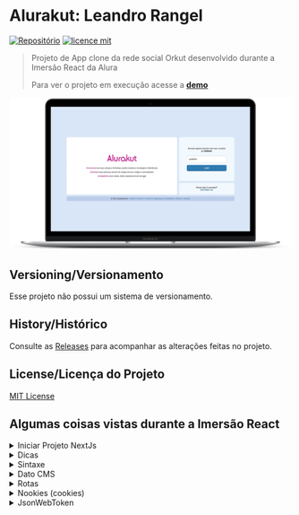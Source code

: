 # Alurakut: Leandro Rangel 

[![Repositório](https://img.shields.io/badge/LeoRangel-AlurakutApp-green)](https://github.com/LeoRangel/alurakut-app)
[![licence mit](https://img.shields.io/github/license/LeoRangel/alurakut-app)](https://github.com/LeoRangel/alurakut-app/blob/main/LICENSE)

> Projeto de App clone da rede social Orkut desenvolvido durante a Imersão React da Alura
> 
> Para ver o projeto em execução acesse a [**demo**](https://alurakut-app-brown.vercel.app/login/)

<p align="center">
  <img alt="Tela de login do projeto" src="./src/assets/images/tela-login.png" />
</p>


## Versioning/Versionamento

Esse projeto não possui um sistema de versionamento.

## History/Histórico
Consulte as [Releases](https://github.com/LeoRangel/alurakut-app/releases) para acompanhar as alterações feitas no projeto.

## License/Licença do Projeto
[MIT License](https://github.com/LeoRangel/alurakut-app/blob/main/LICENSE)




## Algumas coisas vistas durante a Imersão React

<details>
<summary>Iniciar Projeto NextJs</summary>
<br />

#### Criar app Next simplificado
```bash
yarn create-next-app --example with-styled-components
```

#### Executar app
```bash
yarn dev
```
<br><br>
</details>


<details>
<summary>Dicas</summary>
<br />

#### Pasta pages
As páginas do site são arquivos dentro da pasta pages. Ex.: index.js, login.js, etc.
Pasta super importante para o Next. Colocar apenas arquivos importantes, de configuração de páginas, roteamento, etc.

#### Pasta pages/api
Colocar as apis dentro desta pasta. Aqui se colocam os BFF's, "mini backends" que são executados pelo NextJs

#### BFF - Backend For Frontend
"mini backend" para executar com o frontend pelo NextJs e acessar api's, por exemplo, sem a necessidade de um backend completo

#### No React tudo que se coloca no template é o que retorna uma expressão
Ex.: O IF normal não funciona no React, o IF Ternário funciona
Ex.: O FOREACH não funciona no React, o MAP funciona

#### Reset CSS
```css
* {
  margin: 0;
  padding: 0;
  box-sizing: border-box;
}
```

#### Reset IMG
```css
img {
  max-width: 100%;
  height: auto;
  display: block;
}
```

#### Nomear funções de forma que ajude a desenvolvedores react entender
Ex.: Usar palavra handle para funções de pegar/capturar ação

#### Promise
Um objeto usado para processamento assíncrono. Um Promise ( de "promessa") representa um valor que pode estar disponível agora, no futuro ou nunca.

#### useEffect()
Hook que gerencia os efeitos colaterais nos componentes funcionais do React

#### Fetch()
A API Fetch fornece uma interface JavaScript para acessar e manipular partes do pipeline HTTP, tais como os pedidos e respostas. Ela também fornece o método global fetch() que fornece uma maneira fácil e lógica para buscar recursos de forma assíncrona através da rede

<br><br>
</details>


<details>
<summary>Sintaxe</summary>
<br />

##### importando lib
```javascript
import React from 'react';
```

##### importando lib que exporta vários elementos
```javascript
import { createGlobalStyle, ThemeProvider } from 'styled-components'
```

##### Criando componente com css
```javascript
const Box = styled.div`
  background: #FFFFF;
`;
```

##### Usando CSS diretamente no componente
```javascript
<Box style={{ gridArea: 'profileArea' }}>
  Componente box
</Box>
```

##### Classe no componente
```javascript
<div className="profileArea"></div>
```

##### Usando string no componente
```javascript
<a href="www.link.com"></a>
```

##### Usando variável no componente
```javascript
<a href={link}></a>
```

##### Inserir variável no meio de string (Ex.:)
```javascript
`https://api.github.com/users/${githubUser}/followers`
```

##### Usar classe no componente
```javascript
<img src={`https://github.com/${githubUser}.png`} />
```
(nesse exemplo, a sintaxe exclusiva do react é só o {} externo, o `` é do Javascript)

##### Passar uma propriedade (props) no componente
```javascript
<ProfileSidebar githubUser={githubUser} />
```

##### Colocar mais de uma tag dentro de um return (os <></> são descartados pelo browser)
```javascript
return (
  <>
    <div></div>
    <div></div>
  </>
)
```

##### Importante css de libs (bibliotecas)
```javascript
import { AlurakutStyles } from '../src/lib/AluraCommons'
const GlobalStyle = createGlobalStyle`
  ${AlurakutStyles}
`
```

##### Criando componente que estiliza outro componente criado
```javascript
export const Componente1 = styled(Componente2)`
```




##### Estado com React.useState()

Importação:
```javascript
import React from 'react'
```
Retorno:
React.useState retorna duas coisas: na primeira posição (índice [0]) um array e na segunda (índice [1]) uma função que altera esse array. As variáveis definidas dentro do [ , ] vão receber esses valores, respectivamente.
const [comunidades, setComunidades] = React.useState(['Alurakut']);

##### Spread (...) no JavaScript
O spread (...) adiciona/espalha um array existente em uma nova estrutura
Ex.:
```javascript
arrayAntigo = ['valor1', 'valor2']
novoArray = [...arrayAntigo, 'valor3']
```
é o mesmo que:
```javascript
novoArray = ['valor1', 'valor2', 'valor3']
```

##### Declarar Objeto
```javascript
const comunidade = {
  title: 'titulo',
  image: 'url',
}
```

##### Declarar Array
```javascript
const comunidade = ['valor1', 'valor2']
```

##### Transformar um componente em outro (as)
```javascript
<Box as="aside"> (transforma o componente Box em um componente aside, que é padrão do HTML5)
```

##### e.preventDefault()
```javascript
<form onSubmit={function handleCriaComunidade(e) {
  // Previne de recarregar a tela ao dar submit no formulário
  e.preventDefault();
}}>
```

##### JSON.stringify()
converte um valor para uma notação JSON que o representa

<br><br>
</details>




<details>
<summary>Dato CMS</summary>
<br />

##### GraphQL
Linguagem usada para acessar api's no Dato CMS

##### Comando sugerir
ctrl + d ou ctrl + espaço

##### Instalar o cliente NodeJS (para criar bff)
```bash
yarn add datocms-client
```

##### API
```javascript
// API GraphQL
fetch('https://graphql.datocms.com/', {
  method: 'POST',
  headers: {
    'Authorization': 'token',
    'Content-Type': 'application/json',
    'Accept': 'application/json',
  },
  body: JSON.stringify({
    "query": `query {
    allCommunities {
      id 
      title
      imageUrl
      creatorSlug
    }
  }` })
})
  .then((response) => response.json()) // Pega o retorno do response.json() e já retorna
  .then((respostaCompleta) => {
    const comunidadesVindasDoDato = respostaCompleta.data.allCommunities;
    console.log(comunidadesVindasDoDato)
    setComunidades(comunidadesVindasDoDato)
  })
// .then(function (response) {
//   return response.json()
// })
```

<br><br>
</details>




<details>
<summary>Rotas</summary>
<br />

##### Rotas do NextJs
```javascript
import { useRouter } from 'next/router';
```

##### Pasta pages
O Next vai utilizar essa pasta para descobrir as rotas

<br><br>
</details>


<details>
<summary>Nookies (cookies)</summary>
<br />

##### O que é
Biblioteca de cookies para usar com NextJs que trabalho tanto no client-side como no server-side

##### Instalar Nookies
```bash
yarn add nookies
```

##### Criar/setar cookie com Nookies
```javascript
// Usando cookies para armazenar os dados (do token) na rota/página "/"
// (null, nome do cookie, dado/valor, informações{rota, tempo de vida})
nookies.set(null, 'USER_TOKEN', token, {
    path: '/',
    maxAge: 86400 * 7
})
```

<br><br>
</details>


<details>
<summary>JsonWebToken</summary>
<br />

##### O que é
Biblioteca para decodificar cookies no formato JWT (Json Web Tokens)

##### Instalar Nookies
```bash
yarn add jsonwebtoken
```
<br><br>
</details